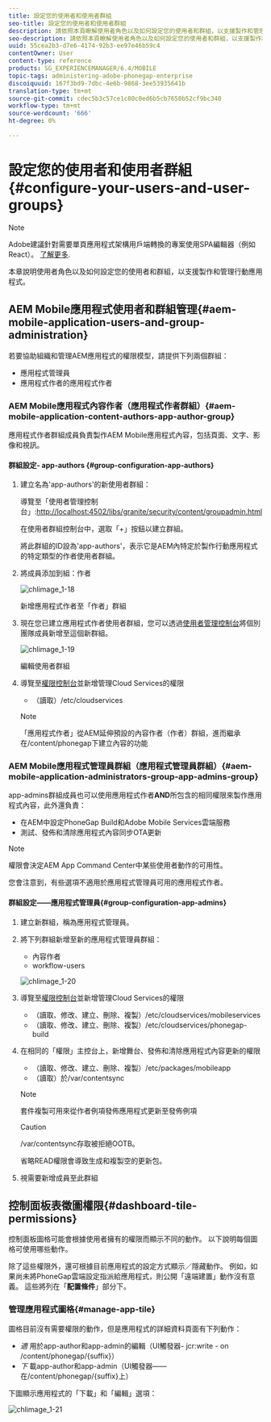 ```yaml
---
title: 設定您的使用者和使用者群組
seo-title: 設定您的使用者和使用者群組
description: 請依照本頁瞭解使用者角色以及如何設定您的使用者和群組，以支援製作和管理行動應用程式。
seo-description: 請依照本頁瞭解使用者角色以及如何設定您的使用者和群組，以支援製作和管理行動應用程式。
uuid: 55cea2b3-d7e6-4174-92b3-ee97e46b59c4
contentOwner: User
content-type: reference
products: SG_EXPERIENCEMANAGER/6.4/MOBILE
topic-tags: administering-adobe-phonegap-enterprise
discoiquuid: 167f3bd9-7dbc-4e6b-9868-3ee53935641b
translation-type: tm+mt
source-git-commit: cdec5b3c57ce1c80c0ed6b5cb7650b52cf9bc340
workflow-type: tm+mt
source-wordcount: '666'
ht-degree: 0%

---
```



# 設定您的使用者和使用者群組{#configure-your-users-and-user-groups}

>[!NOTE]
>
>Adobe建議針對需要單頁應用程式架構用戶端轉換的專案使用SPA編輯器（例如React）。 [了解更多](/help/sites-developing/spa-overview.md).

本章說明使用者角色以及如何設定您的使用者和群組，以支援製作和管理行動應用程式。

## AEM Mobile應用程式使用者和群組管理{#aem-mobile-application-users-and-group-administration}

若要協助組織和管理AEM應用程式的權限模型，請提供下列兩個群組：

* 應用程式管理員
* 應用程式作者的應用程式作者

### AEM Mobile應用程式內容作者（應用程式作者群組）{#aem-mobile-application-content-authors-app-author-group}

應用程式作者群組成員負責製作AEM Mobile應用程式內容，包括頁面、文字、影像和視訊。

#### 群組設定- app-authors {#group-configuration-app-authors}

1. 建立名為&#39;app-authors&#39;的新使用者群組：

   導覽至「使用者管理控制台」:[http://localhost:4502/libs/granite/security/content/groupadmin.html](http://localhost:4502/libs/granite/security/content/groupadmin.html)

   在使用者群組控制台中，選取「+」按鈕以建立群組。

   將此群組的ID設為&#39;app-authors&#39;，表示它是AEM內特定於製作行動應用程式的特定類型的作者使用者群組。

1. 將成員添加到組：作者

   ![chlimage_1-18](assets/chlimage_1-18.png)

   新增應用程式作者至「作者」群組

1. 現在您已建立應用程式作者使用者群組，您可以透過[使用者管理控制台](http://localhost:4502/libs/granite/security/content/useradmin.md)將個別團隊成員新增至這個新群組。

   ![chlimage_1-19](assets/chlimage_1-19.png)

   編輯使用者群組

1. 導覽至[權限控制台](http://localhost:4502/useradmin)並新增管理Cloud Services的權限

   * （讀取）/etc/cloudservices
   >[!NOTE]
   >
   >「應用程式作者」從AEM延伸預設的內容作者（作者）群組，進而繼承在/content/phonegap下建立內容的功能

### AEM Mobile應用程式管理員群組（應用程式管理員群組）{#aem-mobile-application-administrators-group-app-admins-group}

app-admins群組成員也可以使用應用程式作者&#x200B;**AND**&#x200B;所包含的相同權限來製作應用程式內容，此外還負責：

* 在AEM中設定PhoneGap Build和Adobe Mobile Services雲端服務
* 測試、發佈和清除應用程式內容同步OTA更新

>[!NOTE]
>
>權限會決定AEM App Command Center中某些使用者動作的可用性。
>
>您會注意到，有些選項不適用於應用程式管理員可用的應用程式作者。

#### 群組設定——應用程式管理員{#group-configuration-app-admins}

1. 建立新群組，稱為應用程式管理員。
1. 將下列群組新增至新的應用程式管理員群組：

   * 內容作者
   * workflow-users

   ![chlimage_1-20](assets/chlimage_1-20.png)

1. 導覽至[權限控制台](http://localhost:4502/useradmin)並新增管理Cloud Services的權限

   * （讀取、修改、建立、刪除、複製）/etc/cloudservices/mobileservices
   * （讀取、修改、建立、刪除、複製）/etc/cloudservices/phonegap-build

1. 在相同的「權限」主控台上，新增舞台、發佈和清除應用程式內容更新的權限

   * （讀取、修改、建立、刪除、複製）/etc/packages/mobileapp
   * （讀取）於/var/contentsync

   >[!NOTE]
   >
   >套件複製可用來從作者例項發佈應用程式更新至發佈例項

   >[!CAUTION]
   >
   >/var/contentsync存取被拒絕OOTB。
   >
   >省略READ權限會導致生成和複製空的更新包。

1. 視需要新增成員至此群組

## 控制面板表徵圖權限{#dashboard-tile-permissions}

控制面板圖格可能會根據使用者擁有的權限而顯示不同的動作。 以下說明每個圖格可使用哪些動作。

除了這些權限外，還可根據目前應用程式的設定方式顯示／隱藏動作。 例如，如果尚未將PhoneGap雲端設定指派給應用程式，則公開「遠端建置」動作沒有意義。 這些將列在「**配置條件**」部分下。

### 管理應用程式圖格{#manage-app-tile}

圖格目前沒有需要權限的動作，但是應用程式的詳細資料頁面有下列動作：

* *適* 用於app-author和app-admin的編輯（UI觸發器- jcr:write - on /content/phonegap/{suffix}）
* *下* 載app-author和app-admin（UI觸發器——在/content/phonegap/{suffix}上）

下圖顯示應用程式的「下載」和「編輯」選項：

![chlimage_1-21](assets/chlimage_1-21.png)

